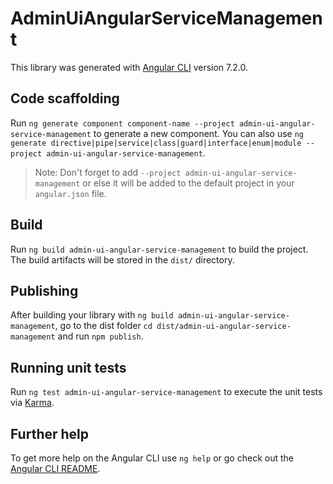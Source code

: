 # AdminUiAngularServiceManagement

This library was generated with [Angular CLI](https://github.com/angular/angular-cli) version 7.2.0.

## Code scaffolding

Run `ng generate component component-name --project admin-ui-angular-service-management` to generate a new component. You can also use `ng generate directive|pipe|service|class|guard|interface|enum|module --project admin-ui-angular-service-management`.
> Note: Don't forget to add `--project admin-ui-angular-service-management` or else it will be added to the default project in your `angular.json` file. 

## Build

Run `ng build admin-ui-angular-service-management` to build the project. The build artifacts will be stored in the `dist/` directory.

## Publishing

After building your library with `ng build admin-ui-angular-service-management`, go to the dist folder `cd dist/admin-ui-angular-service-management` and run `npm publish`.

## Running unit tests

Run `ng test admin-ui-angular-service-management` to execute the unit tests via [Karma](https://karma-runner.github.io).

## Further help

To get more help on the Angular CLI use `ng help` or go check out the [Angular CLI README](https://github.com/angular/angular-cli/blob/master/README.md).
